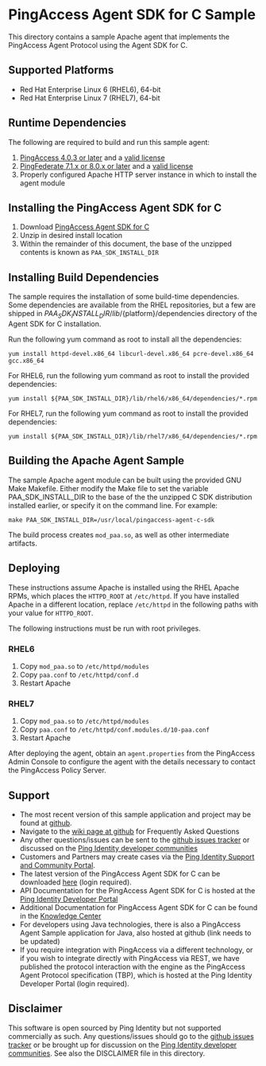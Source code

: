 # PingAccess Agent SDK for C Sample #

This directory contains a sample Apache agent that implements the PingAccess
Agent Protocol using the Agent SDK for C.

## Supported Platforms ##

- Red Hat Enterprise Linux 6 (RHEL6), 64-bit
- Red Hat Enterprise Linux 7 (RHEL7), 64-bit

## Runtime Dependencies ##

The following are required to build and run this sample agent:

1. [PingAccess 4.0.3 or later](https://www.pingidentity.com/en/products/downloads/pingaccess.html)
and a [valid license](https://developer.pingidentity.com/en/connect.html)
2. [PingFederate 7.1.x or 8.0.x or later](https://www.pingidentity.com/en/products/downloads/pingfederate.html)
and a [valid license](https://developer.pingidentity.com/en/connect.html)
3. Properly configured Apache HTTP server instance in which to install the agent module

## Installing the PingAccess Agent SDK for C ##

1. Download [PingAccess Agent SDK for C](https://www.pingidentity.com/en/products/downloads/pingaccess.html)
2. Unzip in desired install location
3. Within the remainder of this document, the base of the unzipped contents is known as ``PAA_SDK_INSTALL_DIR``

## Installing Build Dependencies ##

The sample requires the installation of some build-time dependencies. Some 
dependencies are available from the RHEL repositories, but a few are shipped
in ${PAA_SDK_INSTALL_DIR}/lib/${platform}/dependencies directory of the Agent SDK for C installation.

Run the following yum command as root to install all the dependencies:

    yum install httpd-devel.x86_64 libcurl-devel.x86_64 pcre-devel.x86_64 gcc.x86_64

For RHEL6, run the following yum command as root to install the provided dependencies:

    yum install ${PAA_SDK_INSTALL_DIR}/lib/rhel6/x86_64/dependencies/*.rpm

For RHEL7, run the following yum command as root to install the provided dependencies:

    yum install ${PAA_SDK_INSTALL_DIR}/lib/rhel7/x86_64/dependencies/*.rpm

## Building the Apache Agent Sample ##

The sample Apache agent module can be built using the provided GNU Make
Makefile. Either modify the Make file to set the variable PAA_SDK_INSTALL_DIR to the base of the
the unzipped C SDK distribution installed earlier, or specify it on the command line. For example:

    make PAA_SDK_INSTALL_DIR=/usr/local/pingaccess-agent-c-sdk

The build process creates ``mod_paa.so``, as well as other intermediate artifacts.

## Deploying ##

These instructions assume Apache is installed using the RHEL Apache RPMs, which
places the ``HTTPD_ROOT`` at ``/etc/httpd``. If you have installed Apache in a
different location, replace ``/etc/httpd`` in the following paths with your
value for ``HTTPD_ROOT``.

The following instructions must be run with root privileges.

### RHEL6 ###

1. Copy ``mod_paa.so`` to ``/etc/httpd/modules``
2. Copy ``paa.conf`` to ``/etc/httpd/conf.d``
3. Restart Apache

### RHEL7 ###

1. Copy ``mod_paa.so`` to ``/etc/httpd/modules``
2. Copy ``paa.conf`` to ``/etc/httpd/conf.modules.d/10-paa.conf``
3. Restart Apache

After deploying the agent, obtain an ``agent.properties`` from the PingAccess Admin
Console to configure the agent with the details necessary to contact the
PingAccess Policy Server.

## Support ##

- The most recent version of this sample application and project may be found at [github](https://github.com/pingidentity/pa-agent-c-sdk-sample-apache).
- Navigate to the [wiki page at github](https://github.com/pingidentity/pa-agent-c-sdk-sample-apache/wiki) for Frequently Asked Questions
- Any other questions/issues can be sent to the [github issues tracker](https://github.com/pingidentity/pa-agent-c-sdk-sample-apache/issues) or discussed on the [Ping Identity developer communities](https://community.pingidentity.com/collaborate)
- Customers and Partners may create cases via the [Ping Identity Support and Community Portal](https://ping.force.com/Support/Case_Create_Public).
- The latest version of the PingAccess Agent SDK for C can be downloaded [here](https://www.pingidentity.com/en/products/downloads/pingaccess.html) (login required).
- API Documentation for the PingAccess Agent SDK for C is hosted at the [Ping Identity Developer Portal](https://developer.pingidentity.com/content/dam/developer/documentation/pingaccess/agent-c-sdk/1.0.1/index.html)
- Additional Documentation for PingAccess Agent SDK for C can be found in the [Knowledge Center](https://documentation.pingidentity.com/pingaccess/pa40/index.shtml#pa_c_Agent_SDK_Preface.html)
- For developers using Java technologies, there is also a PingAccess Agent Sample application for Java, also hosted at github (link needs to be updated)
- If you require integration with PingAccess via a different technology, or if you wish to integrate directly with PingAccess via REST, we have published the protocol interaction with the engine as the PingAccess Agent Protocol specification (TBP), which is hosted at the Ping Identity Developer Portal (login required).

## Disclaimer ##
This software is open sourced by Ping Identity but not supported commercially as such. Any questions/issues
should go to the [github issues tracker](https://github.com/pingidentity/pa-agent-c-sdk-sample-apache/issues) or be brought up
for discussion on the [Ping Identity developer communities](https://community.pingidentity.com/collaborate). See also the DISCLAIMER file in this directory.